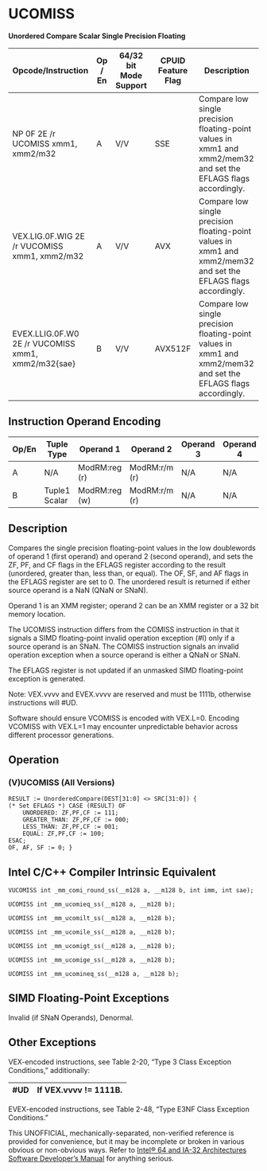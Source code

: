 # UCOMISS

**Unordered Compare Scalar Single Precision Floating**

| Opcode/Instruction                                 | Op / En | 64/32 bit Mode Support | CPUID Feature Flag | Description                                                                                                     |
| -------------------------------------------------- | ------- | ---------------------- | ------------------ | --------------------------------------------------------------------------------------------------------------- |
| NP 0F 2E /r UCOMISS xmm1, xmm2/m32                 | A       | V/V                    | SSE                | Compare low single precision floating-point values in xmm1 and xmm2/mem32 and set the EFLAGS flags accordingly. |
| VEX.LIG.0F.WIG 2E /r VUCOMISS xmm1, xmm2/m32       | A       | V/V                    | AVX                | Compare low single precision floating-point values in xmm1 and xmm2/mem32 and set the EFLAGS flags accordingly. |
| EVEX.LLIG.0F.W0 2E /r VUCOMISS xmm1, xmm2/m32{sae} | B       | V/V                    | AVX512F            | Compare low single precision floating-point values in xmm1 and xmm2/mem32 and set the EFLAGS flags accordingly. |

## Instruction Operand Encoding

| Op/En | Tuple Type    | Operand 1     | Operand 2     | Operand 3 | Operand 4 |
| ----- | ------------- | ------------- | ------------- | --------- | --------- |
| A     | N/A           | ModRM:reg (r) | ModRM:r/m (r) | N/A       | N/A       |
| B     | Tuple1 Scalar | ModRM:reg (w) | ModRM:r/m (r) | N/A       | N/A       |

## Description

Compares the single precision floating-point values in the low doublewords of operand 1 (first operand) and operand 2 (second operand), and sets the ZF, PF, and CF flags in the EFLAGS register according to the result (unordered, greater than, less than, or equal). The OF, SF, and AF flags in the EFLAGS register are set to 0. The unordered result is returned if either source operand is a NaN (QNaN or SNaN).

Operand 1 is an XMM register; operand 2 can be an XMM register or a 32 bit memory location.

The UCOMISS instruction differs from the COMISS instruction in that it signals a SIMD floating-point invalid operation exception (#​I) only if a source operand is an SNaN. The COMISS instruction signals an invalid operation exception when a source operand is either a QNaN or SNaN.

The EFLAGS register is not updated if an unmasked SIMD floating-point exception is generated.

Note: VEX.vvvv and EVEX.vvvv are reserved and must be 1111b, otherwise instructions will #​​​UD.

Software should ensure VCOMISS is encoded with VEX.L=0. Encoding VCOMISS with VEX.L=1 may encounter unpredictable behavior across different processor generations.

## Operation

### (V)UCOMISS (All Versions)

```
RESULT := UnorderedCompare(DEST[31:0] <> SRC[31:0]) {
(* Set EFLAGS *) CASE (RESULT) OF
    UNORDERED: ZF,PF,CF := 111;
    GREATER_THAN: ZF,PF,CF := 000;
    LESS_THAN: ZF,PF,CF := 001;
    EQUAL: ZF,PF,CF := 100;
ESAC;
OF, AF, SF := 0; }

```

## Intel C/C++ Compiler Intrinsic Equivalent

```
VUCOMISS int _mm_comi_round_ss(__m128 a, __m128 b, int imm, int sae);

```

```
UCOMISS int _mm_ucomieq_ss(__m128 a, __m128 b);

```

```
UCOMISS int _mm_ucomilt_ss(__m128 a, __m128 b);

```

```
UCOMISS int _mm_ucomile_ss(__m128 a, __m128 b);

```

```
UCOMISS int _mm_ucomigt_ss(__m128 a, __m128 b);

```

```
UCOMISS int _mm_ucomige_ss(__m128 a, __m128 b);

```

```
UCOMISS int _mm_ucomineq_ss(__m128 a, __m128 b);

```

## SIMD Floating-Point Exceptions

Invalid (if SNaN Operands), Denormal.

## Other Exceptions

VEX-encoded instructions, see Table 2-20, “Type 3 Class Exception Conditions,” additionally:

| #​​​UD | If VEX.vvvv != 1111B. |
| ------ | --------------------- |

EVEX-encoded instructions, see Table 2-48, “Type E3NF Class Exception Conditions.”

This UNOFFICIAL, mechanically-separated, non-verified reference is provided for convenience, but it may be
incomplete or broken in various obvious or non-obvious
ways. Refer to [Intel® 64 and IA-32 Architectures Software Developer’s Manual](https://software.intel.com/en-us/download/intel-64-and-ia-32-architectures-sdm-combined-volumes-1-2a-2b-2c-2d-3a-3b-3c-3d-and-4) for anything serious.
